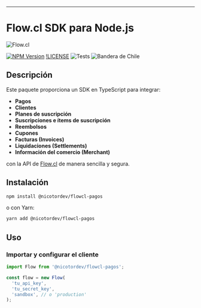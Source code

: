 
---
# Flow.cl SDK para Node.js

![Flow.cl](https://www.flow.cl/images/header/logo-flow.svg)

[![NPM Version](https://img.shields.io/npm/v/@nicotordev/flowcl-pagos.svg)](https://www.npmjs.com/package/@nicotordev/flowcl-pagos)
[!LICENSE](https://github.com/nicotordev/flowcl-pagos/blob/main/LICENSE)
![Tests](https://github.com/nicotordev/flowcl-pagos/actions/workflows/test.yml/badge.svg?style=flat-square)
![Bandera de Chile](https://upload.wikimedia.org/wikipedia/commons/7/78/Flag_of_Chile.svg)

## Descripción

Este paquete proporciona un SDK en TypeScript para integrar:

- **Pagos**
- **Clientes**
- **Planes de suscripción**
- **Suscripciones e ítems de suscripción**
- **Reembolsos**
- **Cupones**
- **Facturas (Invoices)**
- **Liquidaciones (Settlements)**
- **Información del comercio (Merchant)**

con la API de [Flow.cl](https://www.flow.cl/) de manera sencilla y segura.

## Instalación

```sh
npm install @nicotordev/flowcl-pagos
```

o con Yarn:

```sh
yarn add @nicotordev/flowcl-pagos
```

## Uso

### Importar y configurar el cliente

```typescript
import Flow from '@nicotordev/flowcl-pagos';

const flow = new Flow(
  'tu_api_key',
  'tu_secret_key',
  'sandbox', // o 'production'
);
```